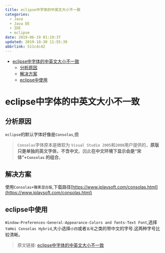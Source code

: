 ```yaml
---
title: eclipse中字体的中英文大小不一致
categories: 
  - Java
  - Java EE
  - IDE
  - eclipse
date: 2019-06-19 01:19:37
updated: 2019-10-30 11:55:39
abbrlink: 511c4c42
---
```

- [eclipse中字体的中英文大小不一致](/blog/html/511c4c42/#eclipse中字体的中英文大小不一致)
    - [分析原因](/blog/html/511c4c42/#分析原因)
    - [解决方案](/blog/html/511c4c42/#解决方案)
    - [eclipse中使用](/blog/html/511c4c42/#eclipse中使用)

<!--more-->
<script src="https://cdn.bootcss.com/jquery/3.4.0/jquery.slim.min.js"></script>
<script>$(document).ready(function () {$(".post-body > ul:nth-child(1)").hide();});</script>

<!--end-->
# eclipse中字体的中英文大小不一致 #
## 分析原因 ##
`eclipse`的默认字体好像是`Consolas`,但
> `Consolas`字体原本是微软为 `Visual Studio 2005`和`2008`用户提供的，**原版只是单独的英文字体，不含中文**。因此**在中文环境下显示会是“宋体”+`Consolas` 的组合**。

## 解决方案 ##
使用`Consolas+雅黑混合版`,下载路径[https://www.iplaysoft.com/consolas.html](https://www.iplaysoft.com/consolas.html)
## eclipse中使用 ##
`Window-Preferences-General-Appearance-Colors and fonts-Text Font`,选择`YaHei Consolas Hybrid`,大小选择`小四`或者`五号`之类的带中文的字号.这两种字号比较清晰。

>原文链接: [eclipse中字体的中英文大小不一致](https://lanlan2017.github.io/blog/511c4c42/)